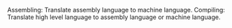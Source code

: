 Assembling: Translate assembly language to machine language.
Compiling: Translate high level language to assembly language or machine language.
